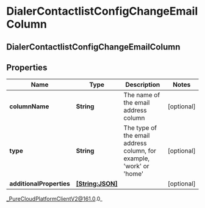 # DialerContactlistConfigChangeEmailColumn

## DialerContactlistConfigChangeEmailColumn

## Properties

|Name | Type | Description | Notes|
|------------ | ------------- | ------------- | -------------|
| **columnName** | **String** | The name of the email address column | [optional] |
| **type** | **String** | The type of the email address column, for example, &#39;work&#39; or &#39;home&#39; | [optional] |
| **additionalProperties** | [**[String:JSON]**](JSON) |  | [optional] |



_PureCloudPlatformClientV2@161.0.0_
